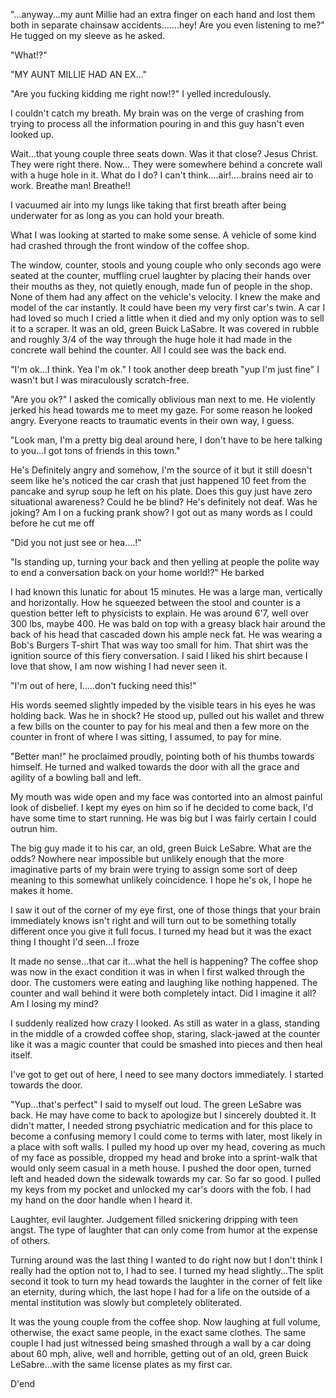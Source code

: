 "...anyway...my aunt Millie had an extra finger on each hand and lost them both in separate chainsaw accidents.......hey! Are you even listening to me?" He tugged on my sleeve as he asked.

"What!?"

"MY AUNT MILLIE HAD AN EX..."

"Are you fucking kidding me right now!?" I yelled incredulously.

I couldn't catch my breath. My brain was on the verge of crashing from trying to process all the information pouring in and this guy hasn't even looked up.

Wait...that young couple three seats down. Was it that close? Jesus Christ. They were right there. Now... They were somewhere behind a concrete wall with a huge hole in it. What do I do? I can't think....air!....brains need air to work. Breathe man! Breathe!!

I vacuumed air into my lungs like taking that first breath after being underwater for as long as you can hold your breath.

What I was looking at started to make some sense. A vehicle of some kind had crashed through the front window of the coffee shop. 

The window, counter, stools and young couple who only seconds ago were seated at the counter, muffling cruel laughter by placing their hands over their mouths as they, not quietly enough, made fun of people in the shop. None of them had any affect on the vehicle's velocity. I knew the make and model of the car instantly. It could have been my very first car's twin. A car I had loved so much I cried a little when it died and my only option was to sell it to a scraper. It was an old, green Buick LaSabre. It was covered in rubble and roughly 3/4 of the way through the huge hole it had made in the concrete wall behind the counter. All I could see was the back end.

"I'm ok...I think. Yea I'm ok." I took another deep breath "yup I'm just fine" I wasn't but I was miraculously scratch-free.

"Are you ok?" I asked the comically oblivious man next to me. He violently jerked his head towards me to meet my gaze. For some reason he looked angry. Everyone reacts to traumatic events in their own way, I guess.

"Look man, I'm a pretty big deal around here, I don't have to be here talking to you...I got tons of friends in this town." 

He's Definitely angry and somehow, I'm the source of it but it still doesn't seem like he's noticed the car crash that just happened 10 feet from the pancake and syrup soup he left on his plate. Does this guy just have zero situational awareness? Could he be blind? He's definitely not deaf. Was he joking? Am I on a fucking prank show? I got out as many words as I could before he cut me off 

"Did you not just see or hea....!"

"Is standing up, turning your back and then yelling at people the polite way to end a conversation back on your home world!?" He barked

I had known this lunatic for about 15 minutes. He was a large man, vertically and horizontally. How he squeezed between the stool and counter is a question better left to physicists to explain. He was around 6'7, well over 300 lbs, maybe 400. He was bald on top with a greasy black hair around the back of his head that cascaded down his ample neck fat. He was wearing a Bob's Burgers T-shirt That was way too small for him. That shirt was the ignition source of this fiery conversation. I said I liked his shirt because I love that show, I am now wishing I had never seen it. 

"I'm out of here, I.....don't fucking need this!" 

His words seemed slightly impeded by the visible tears in his eyes he was holding back. Was he in shock? He stood up, pulled out his wallet and threw a few bills on the counter to pay for his meal and then a few more on the counter in front of where I was sitting, I assumed, to pay for mine.

"Better man!" he proclaimed proudly, pointing both of his thumbs towards himself. He turned and walked towards the door with all the grace and agility of a bowling ball and left.

My mouth was wide open and my face was contorted into an almost painful look of disbelief. I kept my eyes on him so if he decided to come back, I'd have some time to start running. He was big but I was fairly certain I could outrun him.

The big guy made it to his car, an old, green Buick LeSabre. What are the odds? Nowhere near impossible but unlikely enough that the more imaginative parts of my brain were trying to assign some sort of deep meaning to this somewhat unlikely coincidence. I hope he's ok, I hope he makes it home.

I saw it out of the corner of my eye first, one of those things that your brain immediately knows isn't right and will turn out to be something totally different once you give it full focus. I turned my head but it was the exact thing I thought I'd seen...I froze

It made no sense...that car it...what the hell is happening? The coffee shop was now in the exact condition it was in when I first walked through the door. The customers were eating and laughing like nothing happened. The counter and wall behind it were both completely intact. Did I imagine it all? Am I losing my mind?

I suddenly realized how crazy I looked. As still as water in a glass, standing in the middle of a crowded coffee shop, staring, slack-jawed at the counter like it was a magic counter that could be smashed into pieces and then heal itself. 

I've got to get out of here, I need to see many doctors immediately. I started towards the door.

"Yup...that's perfect" I said to myself out loud. The green LeSabre was back. He may have come to back to apologize but I sincerely doubted it. It didn't matter, I needed strong psychiatric medication and for this place to become a confusing memory I could come to terms with later, most likely in a place with soft walls. I pulled my hood up over my head, covering as much of my face as possible, dropped my head and broke into a sprint-walk that would only seem casual in a meth house. I pushed the door open, turned left and headed down the sidewalk towards my car. So far so good. I pulled my keys from my pocket and unlocked my car's doors with the fob. I had my hand on the door handle when I heard it.

Laughter, evil laughter. Judgement filled snickering dripping with teen angst. The type of laughter that can only come from humor at the expense of others. 

Turning around was the last thing I wanted to do right now but I don't think I really had the option not to, I had to see. I turned my head slightly...The split second it took to turn my head towards the laughter in the corner of felt like an eternity, during which, the last hope I had for a life on the outside of a mental institution was slowly but completely obliterated.

It was the young couple from the coffee shop. Now laughing at full volume, otherwise, the exact same people, in the exact same clothes. The same couple I had just witnessed being smashed through a wall by a car doing about 60 mph, alive, well and horrible, getting out of an old, green Buick LeSabre...with the same license plates as my first car. 


D'end